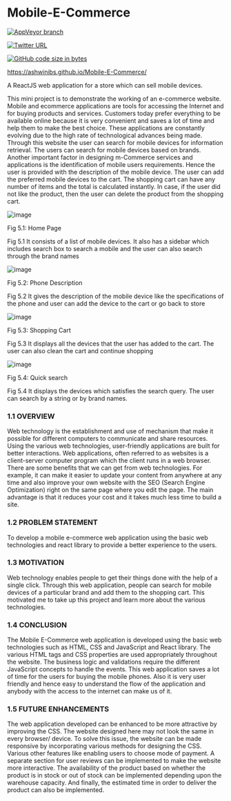 # Mobile-E-Commerce

[![AppVeyor branch](https://img.shields.io/appveyor/ci/gruntjs/grunt/master.svg?style=for-the-badge)](https://github.com/AshwiniBS/Mobile-E-Commerce/)

[![Twitter URL](https://img.shields.io/twitter/url/http/shields.io.svg?style=social)](https://www.twitter.com)

[![GitHub code size in bytes](
https://img.shields.io/badge/Code%20Size-370KB-blue.svg?logo=appveyor&style=for-the-badge
)](https://github.com/AshwiniBS/Mobile-E-Commerce/)

https://ashwinibs.github.io/Mobile-E-Commerce/

A ReactJS web application for a store which can sell mobile devices. 


This mini project is to demonstrate the working of an e-commerce website. 
Mobile and ecommerce applications are tools for accessing the Internet and for buying products and services. 
Customers today prefer everything to be available online because it is very convenient and saves a lot of time and help them to make the best choice. 
These applications are constantly evolving due to the high rate of technological advances being made. 
Through this website the user can search for mobile devices for information retrieval. 
The users can search for mobile devices based on brands. Another important factor in designing m-Commerce services and applications is the identification of mobile users requirements.
Hence the user is provided with the description of the mobile device. 
The user can add the preferred mobile devices to the cart. 
The shopping cart can have any number of items and the total is calculated instantly. 
In case, if the user did not like the product, then the user can delete the product from the shopping cart. 

![image](https://user-images.githubusercontent.com/1991247/49685177-e974ff80-fb04-11e8-9c2e-db19b6b9d631.png)

Fig 5.1:  Home Page

Fig 5.1 It consists of a list of mobile devices. It also has a sidebar which includes search box to search a mobile and the user can also search through the brand names 

![image](https://user-images.githubusercontent.com/1991247/49685182-014c8380-fb05-11e8-8641-ccc5a2177321.png)

Fig 5.2:  Phone Description 

Fig 5.2 It gives the description of the mobile device like the specifications of the phone and user can add the device to the cart or go back to store 

![image](https://user-images.githubusercontent.com/1991247/49685185-145f5380-fb05-11e8-8215-988f05ac0736.png)


Fig 5.3:  Shopping Cart 

Fig 5.3 It displays all the devices that the user has added to the cart. The user can also clean the cart and continue shopping 
 
 
![image](https://user-images.githubusercontent.com/1991247/49685188-25a86000-fb05-11e8-999a-74dededbab03.png)

Fig 5.4: Quick search

Fig 5.4 It displays the devices which satisfies the search query. The user can search by a string or by brand names.

### 1.1 OVERVIEW 
Web technology is the establishment and use of mechanism that make it possible for different computers to communicate and share resources. Using the various web technologies, user-friendly applications are built for better interactions. Web applications, often referred to as websites is a client-server computer program which the client runs in a web browser. There are some benefits that we can get from web technologies. For example, it can make it easier to update your content from anywhere at any time and also improve your own website with the SEO (Search Engine Optimization) right on the same page where you edit the page. The main advantage is that it reduces your cost and it takes much less time to build a site. 
 
### 1.2 PROBLEM STATEMENT 
To develop a mobile e-commerce web application using the basic web technologies and react library to provide a better experience to the users. 
 
### 1.3 MOTIVATION 
Web technology enables people to get their things done with the help of a single click. Through this web application, people can search for mobile devices of a particular brand and add them to the shopping cart. This motivated me to take up this project and learn more about the various technologies. 

### 1.4 CONCLUSION 
The Mobile E-Commerce web application is developed using the basic web technologies such as HTML, CSS and JavaScript and React library.  The various HTML tags and CSS properties are used appropriately throughout the website. The business logic and validations require the different JavaScript concepts to handle the events.  This web application saves a lot of time for the users for buying the mobile phones. Also it is very user friendly and hence easy to understand the flow of the application and anybody with the access to the internet can make us of it.

### 1.5 FUTURE ENHANCEMENTS 
The web application developed can be enhanced to be more attractive by improving the CSS. The website designed here may not look the same in every browser/ device. To solve this issue, the website can be made responsive by incorporating various methods for designing the CSS.  Various other features like enabling users to choose mode of payment. A separate section for user reviews can be implemented to make the website more interactive. The availability of the product based on whether the product is in stock or out of stock can be implemented depending upon the warehouse capacity.  And finally, the estimated time in order to deliver the product can also be implemented. 
 
 
